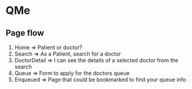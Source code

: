 # QMe

## Page flow

1. Home             => Patient or doctor?
2. Search           => As a Patient, search for a doctor
3. DoctorDetail     => I can see the details of a selected doctor from the search
4. Queue            => Form to apply for the doctors queue
5. Enqueued         => Page that could be bookmarked to find your queue info

 
 